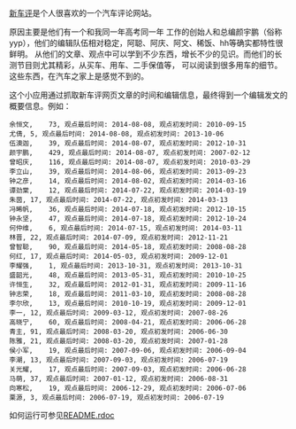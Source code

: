 [新车评](http://www.xincheping.com)是个人很喜欢的一个汽车评论网站。

原因主要是他们有一个和我同一年高考同一年 工作的创始人和总编颜宇鹏（俗称yyp），他们的编辑队伍相对稳定，阿聪、阿庆、阿文、稀饭、hh等确实都特性很鲜明。 从他们的文章、观点中可以学到不少东西，增长不少的见识。而他们的长测节目则尤其精彩，从买车、用车、二手保值等， 可以阅读到很多用车的细节。这些东西，在汽车之家上是感觉不到的。

这个小应用通过抓取新车评网页文章的时间和编辑信息，最终得到一个编辑发文的概要信息。例如：

```shell
余恒文,	73, 观点最后时间: 2014-08-08, 观点初发时间: 2010-09-15
尤倩,	5, 观点最后时间: 2014-08-08, 观点初发时间: 2013-10-06
伍澳迦,	39, 观点最后时间: 2014-08-07, 观点初发时间: 2012-10-31
颜宇鹏,	429, 观点最后时间: 2014-08-07, 观点初发时间: 2007-02-12
曾昭庆,	116, 观点最后时间: 2014-08-07, 观点初发时间: 2010-03-29
李立山,	39, 观点最后时间: 2014-08-06, 观点初发时间: 2013-09-23
钟之彦,	14, 观点最后时间: 2014-08-02, 观点初发时间: 2014-03-16
谭劲棠,	12, 观点最后时间: 2014-07-22, 观点初发时间: 2014-03-19
朱茵,	17, 观点最后时间: 2014-07-22, 观点初发时间: 2014-03-13
冯晞帆,	36, 观点最后时间: 2014-07-18, 观点初发时间: 2012-10-15
钟永坚,	47, 观点最后时间: 2014-07-18, 观点初发时间: 2012-10-24
何仲维,	6, 观点最后时间: 2014-07-15, 观点初发时间: 2014-03-11
林晋,	22, 观点最后时间: 2014-07-09, 观点初发时间: 2012-11-21
曾智聪,	90, 观点最后时间: 2014-05-18, 观点初发时间: 2008-08-28
何红,	17, 观点最后时间: 2014-05-03, 观点初发时间: 2009-12-01
李耀强,	1, 观点最后时间: 2013-10-31, 观点初发时间: 2013-10-31
盛韶光,	48, 观点最后时间: 2013-05-31, 观点初发时间: 2010-10-25
许恒生,	32, 观点最后时间: 2012-01-31, 观点初发时间: 2009-11-16
钟志荣,	18, 观点最后时间: 2011-03-10, 观点初发时间: 2008-08-28
李尔欣,	13, 观点最后时间: 2010-10-19, 观点初发时间: 2009-12-01
李一,	12, 观点最后时间: 2009-03-12, 观点初发时间: 2007-08-26
高晓宁,	60, 观点最后时间: 2008-04-21, 观点初发时间: 2006-06-28
青主,	91, 观点最后时间: 2008-03-20, 观点初发时间: 2006-06-30
陈雅,	21, 观点最后时间: 2008-03-20, 观点初发时间: 2007-01-28
侯小军,	19, 观点最后时间: 2007-09-06, 观点初发时间: 2006-09-04
李潮,	13, 观点最后时间: 2007-09-03, 观点初发时间: 2006-07-19
关光耀,	17, 观点最后时间: 2007-09-03, 观点初发时间: 2006-06-28
马萌,	37, 观点最后时间: 2007-01-12, 观点初发时间: 2006-08-31
向寒松,	19, 观点最后时间: 2006-12-29, 观点初发时间: 2006-07-06
栗源,	3, 观点最后时间: 2006-07-19, 观点初发时间: 2006-07-19
```

如何运行可参见[README.rdoc](README.rdoc)
